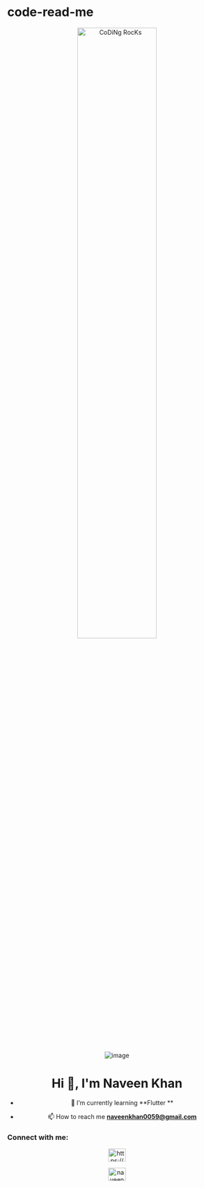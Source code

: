 # code-read-me<div align="center" width="50">
  
<div align="center">

 <img src="https://github.com/SP-XD/SP-XD/blob/main/images/dev-working_rounded.gif?raw=true" href="https://github.com/sp-xd" alt="CoDiNg RocKs"  width="60%"/><br> 
    

  
<div align="center">


![image](https://user-images.githubusercontent.com/125086326/218217119-602e525a-3b97-46f7-a75c-bb64b769f63e.png)



<h1 align="center">Hi 👋, I'm Naveen Khan</h1>


- 🌱 I’m currently learning **Flutter **

- 📫 How to reach me **naveenkhan0059@gmail.com**

<h3 align="left">Connect with me:</h3>
<p align="center">
<a href="https://linkedin.com/in/https://www.linkedin.com/in/naveen-khan-417103258" target="blank"/><img align="center" src="https://raw.githubusercontent.com/rahuldkjain/github-profile-readme-generator/master/src/images/icons/Social/linked-in-alt.svg" alt="https://www.linkedin.com/in/naveen-khan-417103258" height="30" width="40" />
  <a"https://twitter.com/Naveenkhan0059?t=HmuZtdg4z-0tfYcvlTq98g&s=09"/>

<a href="https://fb.com/naveen khan" target="blank"><img align="center" src="https://raw.githubusercontent.com/rahuldkjain/github-profile-readme-generator/master/src/images/icons/Social/facebook.svg" alt="naveen khan" height="30" width="40" /></a>
<div align="center" width="50">
  
 


